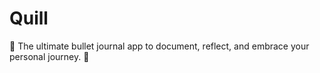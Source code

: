 # Quill
 📖 The ultimate bullet journal app to document, reflect, and embrace your personal journey.  🚀

